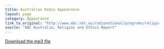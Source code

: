 ```yaml
---
title: Australian Radio Appearance
layout: page
category: Appearance
link_to_original: "http://www.abc.net.au/radionational/programs/religionandethicsreport/lawyer-karima-bennoune-fights-muslim-fundamentalists/5467994"
source: "ABC Australia, Religion and Ethics Report"
---
```

[Download the mp3 file](/assets/files/rer_20140521_1740.mp3)